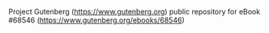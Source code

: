 Project Gutenberg (https://www.gutenberg.org) public repository for eBook #68546 (https://www.gutenberg.org/ebooks/68546)

